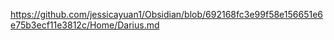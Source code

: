 
https://github.com/jessicayuan1/Obsidian/blob/692168fc3e99f58e156651e6e75b3ecf11e3812c/Home/Darius.md